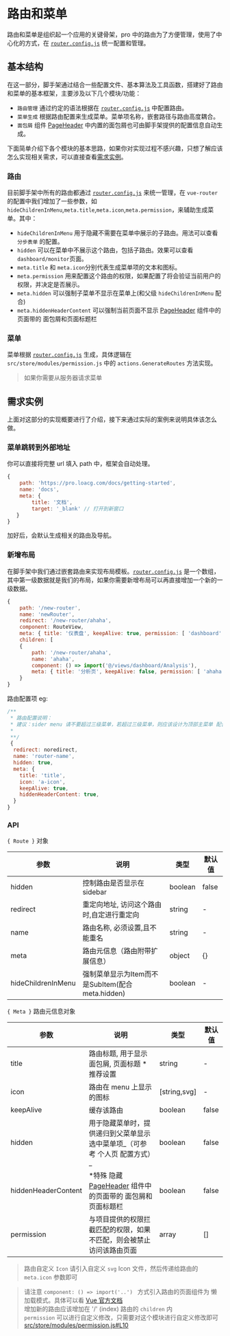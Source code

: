 # 路由和菜单

路由和菜单是组织起一个应用的关键骨架，pro 中的路由为了方便管理，使用了中心化的方式，在 [`router.config.js`](https://github.com/ant-design/ant-design-pro/blob/master/config/router.config.js) 统一配置和管理。

## 基本结构

在这一部分，脚手架通过结合一些配置文件、基本算法及工具函数，搭建好了路由和菜单的基本框架，主要涉及以下几个模块/功能：

- `路由管理` 通过约定的语法根据在 [`router.config.js`](https://github.com/sendya/ant-design-pro-vue/blob/master/src/config/router.config.js) 中配置路由。
- `菜单生成` 根据路由配置来生成菜单。菜单项名称，嵌套路径与路由高度耦合。
- `面包屑` 组件 [PageHeader](http://pro.loacg.com/components/page-header) 中内置的面包屑也可由脚手架提供的配置信息自动生成。

下面简单介绍下各个模块的基本思路，如果你对实现过程不感兴趣，只想了解应该怎么实现相关需求，可以直接查看[需求实例](/docs/router-and-nav#需求实例)。

### 路由

目前脚手架中所有的路由都通过 [`router.config.js`](https://github.com/sendya/ant-design-pro-vue/blob/master/src/config/router.config.js) 来统一管理，在 `vue-router` 的配置中我们增加了一些参数，如 `hideChildrenInMenu`,`meta.title`,`meta.icon`,`meta.permission`，来辅助生成菜单。其中：

- `hideChildrenInMenu` 用于隐藏不需要在菜单中展示的子路由。用法可以查看 `分步表单` 的配置。
- `hidden` 可以在菜单中不展示这个路由，包括子路由。效果可以查看 `dashboard/monitor`页面。
- `meta.title` 和 `meta.icon`分别代表生成菜单项的文本和图标。
- `meta.permission` 用来配置这个路由的权限，如果配置了将会验证当前用户的权限，并决定是否展示。
- `meta.hidden` 可以强制子菜单不显示在菜单上(和父级 `hideChildrenInMenu` 配合)
- `meta.hiddenHeaderContent` 可以强制当前页面不显示 [PageHeader](https://github.com/sendya/ant-design-pro-vue/blob/master/src/components/layout/PageHeader.vue#L14) 组件中的页面带的 面包屑和页面标题栏

### 菜单

菜单根据 [`router.config.js`](https://github.com/sendya/ant-design-pro-vue/blob/master/src/config/router.config.js) 生成，具体逻辑在 `src/store/modules/permission.js` 中的 `actions.GenerateRoutes` 方法实现。

> 如果你需要从服务器请求菜单

## 需求实例

上面对这部分的实现概要进行了介绍，接下来通过实际的案例来说明具体该怎么做。

### 菜单跳转到外部地址

你可以直接将完整 url 填入 path 中，框架会自动处理。

```js
{
    path: 'https://pro.loacg.com/docs/getting-started',
    name: 'docs',
    meta: {
        title: '文档', 
        target: '_blank' // 打开到新窗口
   }
}
```
加好后，会默认生成相关的路由及导航。

### 新增布局

在脚手架中我们通过嵌套路由来实现布局模板。[`router.config.js`](https://github.com/sendya/ant-design-pro-vue/blob/master/src/config/router.config.js) 是一个数组，其中第一级数据就是我们的布局，如果你需要新增布局可以再直接增加一个新的一级数据。

```js
{
    path: '/new-router',
    name: 'newRouter',
    redirect: '/new-router/ahaha',
    component: RouteView,
    meta: { title: '仪表盘', keepAlive: true, permission: [ 'dashboard' ] },
    children: [
    {
        path: '/new-router/ahaha',
        name: 'ahaha',
        component: () => import('@/views/dashboard/Analysis'),
        meta: { title: '分析页', keepAlive: false, permission: [ 'ahaha' ] }
    }
}

```

路由配置项 eg: 
```js
/**
 * 路由配置说明：
 * 建议：sider menu 请不要超过三级菜单，若超过三级菜单，则应该设计为顶部主菜单 配合左侧次级菜单
 *
 **/
 {
  redirect: noredirect,
  name: 'router-name',
  hidden: true,
  meta: {
    title: 'title',
    icon: 'a-icon',
    keepAlive: true,
    hiddenHeaderContent: true,
  }
}
```


### API

`{ Route }` 对象

| 参数               | 说明                                              | 类型    | 默认值 |
| ------------------ | ------------------------------------------------- | ------- | ------ |
| hidden             | 控制路由是否显示在 sidebar                        | boolean | false  |
| redirect           | 重定向地址, 访问这个路由时,自定进行重定向         | string  | -      |
| name               | 路由名称, 必须设置,且不能重名                     | string  | -      |
| meta               | 路由元信息（路由附带扩展信息）                    | object  | {}     |
| hideChildrenInMenu | 强制菜单显示为Item而不是SubItem(配合 meta.hidden) | boolean | -      |

`{ Meta }` 路由元信息对象

| 参数                | 说明                                                         | 类型         | 默认值 |
| ------------------- | ------------------------------------------------------------ | ------------ | ------ |
| title               | 路由标题, 用于显示面包屑, 页面标题 *推荐设置                 | string       | -      |
| icon                | 路由在 menu 上显示的图标                                     | [string,svg] | -      |
| keepAlive           | 缓存该路由                                                   | boolean      | false  |
| hidden              | 用于隐藏菜单时，提供递归到父菜单显示 选中菜单项_（可参考 个人页 配置方式）_ | boolean      | false  |
| hiddenHeaderContent | *特殊 隐藏 [PageHeader](https://github.com/sendya/ant-design-pro-vue/blob/master/src/components/layout/PageHeader.vue#L14) 组件中的页面带的 面包屑和页面标题栏 | boolean      | false  |
| permission          | 与项目提供的权限拦截匹配的权限，如果不匹配，则会被禁止访问该路由页面 | array        | []     |

> 路由自定义 `Icon` 请引入自定义 `svg` Icon 文件，然后传递给路由的 `meta.icon` 参数即可



> 请注意 `component: () => import('..') ` 方式引入路由的页面组件为 懒加载模式。具体可以看 [Vue 官方文档](https://router.vuejs.org/zh/guide/advanced/lazy-loading.html)  
> 增加新的路由应该增加在 '/' (index) 路由的 `children` 内  
> `permission` 可以进行自定义修改，只需要对这个模块进行自定义修改即可 [src/store/modules/permission.js#L10](https://github.com/sendya/ant-design-pro-vue/blob/master/src/store/modules/permission.js#L10)
